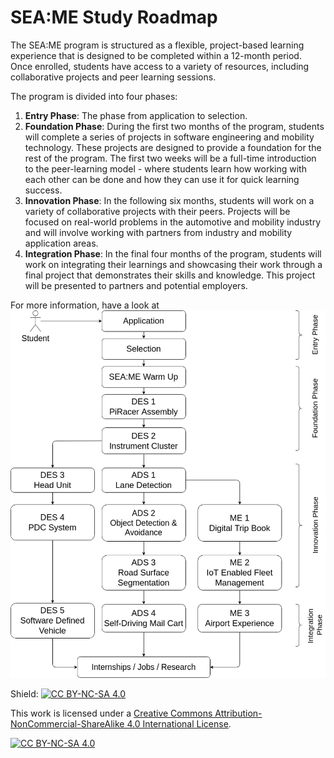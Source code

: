 # SEA:ME Study Roadmap
The SEA:ME program is structured as a flexible, project-based learning experience that is designed to be completed within a 12-month period. Once enrolled, students have access to a variety of resources, including collaborative projects and peer learning sessions.

The program is divided into four phases:

1. **Entry Phase**: The phase from application to selection.
2. **Foundation Phase**: During the first two months of the program, students will complete a series of projects in software engineering and mobility technology. These projects are designed to provide a foundation for the rest of the program. The first two weeks will be a full-time introduction to the peer-learning model - where students learn how working with each other can be done and how they can use it for quick learning success. 
3. **Innovation Phase**: In the following six months, students will work on a variety of collaborative projects with their peers. Projects will be focused on real-world problems in the automotive and mobility industry and will involve working with partners from industry and mobility application areas.
4. **Integration Phase**: In the final four months of the program, students will work on integrating their learnings and showcasing their work through a final project that demonstrates their skills and knowledge. This project will be presented to partners and potential employers.

For more information, have a look at ![Here](./draw/roadmap.png)


Shield: [![CC BY-NC-SA 4.0][cc-by-nc-sa-shield]][cc-by-nc-sa]

This work is licensed under a
[Creative Commons Attribution-NonCommercial-ShareAlike 4.0 International License][cc-by-nc-sa].

[![CC BY-NC-SA 4.0][cc-by-nc-sa-image]][cc-by-nc-sa]

[cc-by-nc-sa]: http://creativecommons.org/licenses/by-nc-sa/4.0/
[cc-by-nc-sa-image]: https://licensebuttons.net/l/by-nc-sa/4.0/88x31.png
[cc-by-nc-sa-shield]: https://img.shields.io/badge/License-CC%20BY--NC--SA%204.0-lightgrey.svg
